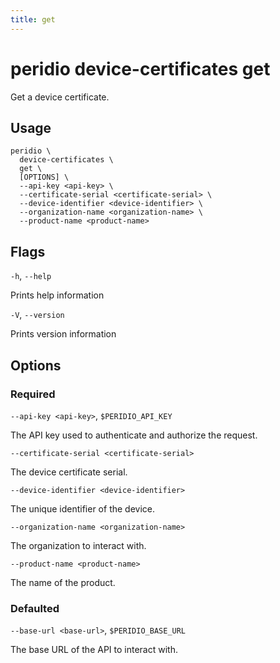 ```yaml
---
title: get
---
```


# peridio device-certificates get

Get a device certificate.

## Usage

```
peridio \
  device-certificates \
  get \
  [OPTIONS] \
  --api-key <api-key> \
  --certificate-serial <certificate-serial> \
  --device-identifier <device-identifier> \
  --organization-name <organization-name> \
  --product-name <product-name>
```

## Flags

`-h`, `--help`

Prints help information

`-V`, `--version`

Prints version information

## Options

### Required

`--api-key <api-key>`, `$PERIDIO_API_KEY`

The API key used to authenticate and authorize the request.

`--certificate-serial <certificate-serial>`

The device certificate serial.

`--device-identifier <device-identifier>`

The unique identifier of the device.

`--organization-name <organization-name>`

The organization to interact with.

`--product-name <product-name>`

The name of the product.

### Defaulted

`--base-url <base-url>`, `$PERIDIO_BASE_URL`

The base URL of the API to interact with.
